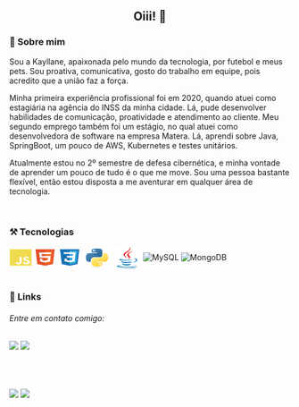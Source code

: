 <div align="center">

  ## Oiii! 👋
</div>


<div>

### 🚀 Sobre mim
<p>Sou a Kayllane, apaixonada pelo mundo da tecnologia, por futebol e meus pets. Sou proativa, comunicativa, gosto do trabalho em equipe, pois acredito que a união faz a força.

Minha primeira experiência profissional foi em 2020, quando atuei como estagiária na agência do INSS da minha cidade. Lá, pude desenvolver habilidades de comunicação, proatividade e atendimento ao cliente. Meu segundo emprego também foi um estágio, no qual atuei como desenvolvedora de software na empresa Matera. Lá, aprendi sobre Java, SpringBoot, um pouco de AWS, Kubernetes e testes unitários.

Atualmente estou no 2º semestre de defesa cibernética, e minha vontade de aprender um pouco de tudo é o que me move. Sou uma pessoa bastante flexível, então estou disposta a me aventurar em qualquer área de tecnologia.</p>
</div>


<div style="display: inline_block"><br>

### ⚒️ Tecnologias
  <img align="center" alt="Js" height="30" width="40" src="https://raw.githubusercontent.com/devicons/devicon/master/icons/javascript/javascript-plain.svg">
  <img align="center" alt="HTML" height="30" width="40" src="https://raw.githubusercontent.com/devicons/devicon/master/icons/html5/html5-original.svg">
  <img align="center" alt="CSS" height="30" width="40" src="https://raw.githubusercontent.com/devicons/devicon/master/icons/css3/css3-original.svg">
  <img align="center" alt="Python" height="40" width="50" src="https://raw.githubusercontent.com/devicons/devicon/master/icons/python/python-original.svg">
  <img align="center" alt="Java" height="40" width="50" src="https://raw.githubusercontent.com/devicons/devicon/master/icons/java/java-original.svg">
  <img align="center" alt="MySQL" height="40" width="50" src="https://cdn.simpleicons.org/mysql">
  <img align="center" alt="MongoDB" height="40" width="50" src="https://cdn.simpleicons.org/mongodb">
</div>

<br>


<div> 

### 🔗 Links
<h6>Entre em contato comigo:<h6>
<div style="display: inline_block">
    <a href = "mailto:kayllanegfpina@gmail.com"><img src="https://img.shields.io/badge/-Gmail-%23333?style=for-the-badge&logo=gmail&logoColor=red" target="_blank"></a>
    <a href="https://www.linkedin.com/in/kayllane-pina" target="_blank"><img src="https://img.shields.io/badge/-LinkedIn-%230077B5?style=for-the-badge&logo=linkedin&logoColor=white" target="_blank"></a> 
</div>
</div>

<br>


<div style="display: inline_block"><br>
    <img height="180em" src="https://github-readme-stats-seven-rose-67.vercel.app/api?username=KayllaneGPina&show_icons=true&rank_icon=github&theme=tokyonight"/>
    <img height="180em" src="https://github-readme-stats-seven-rose-67.vercel.app/api/top-langs/?username=KayllaneGPina&hide_progress=false&theme=tokyonight&layout=donut"/>
</div>

